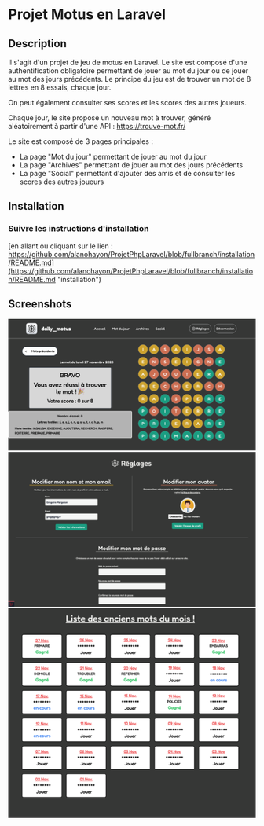 # Projet Motus en Laravel

## Description

Il s'agit d'un projet de jeu de motus en Laravel. 
Le site est composé d'une authentification obligatoire permettant de jouer au mot du jour ou de jouer au mot des jours précédents.
Le principe du jeu est de trouver un mot de 8 lettres en 8 essais, chaque jour.

On peut également consulter ses scores et les scores des autres joueurs.

Chaque jour, le site propose un nouveau mot à trouver, généré aléatoirement à partir d'une API : https://trouve-mot.fr/

Le site est composé de 3 pages principales :
- La page "Mot du jour" permettant de jouer au mot du jour
- La page "Archives" permettant de jouer au mot des jours précédents
- La page "Social" permettant d'ajouter des amis et de consulter les scores des autres joueurs

## Installation

### Suivre les instructions d'installation 
[en allant ou cliquant sur le lien : https://github.com/alanohayon/ProjetPhpLaravel/blob/fullbranch/installation/README.md](https://github.com/alanohayon/ProjetPhpLaravel/blob/fullbranch/installation/README.md "installation")


## Screenshots

![Motus: Screen Mot du jour](installation/motus_screen1.png "screen1")
![Motus: Screen Réglages](installation/motus_screen2.png "screen1")
![Motus: Screen Archives](installation/motus_screen3.png "screen1")

